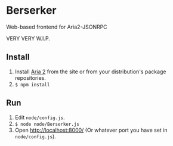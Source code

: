 Berserker
=========
Web-based frontend for Aria2-JSONRPC

VERY VERY W.I.P.

Install
-------
1. Install [Aria 2](http://aria2.sourceforge.net/) from the site or from your distribution's package repositories.
2. `$ npm install`
    
Run
---
1. Edit `node/config.js`.
1. `$ node node/Berserker.js`
1. Open [http://localhost:8000/](http://localhost:8000/) (Or whatever port you have set in `node/config.js`).
